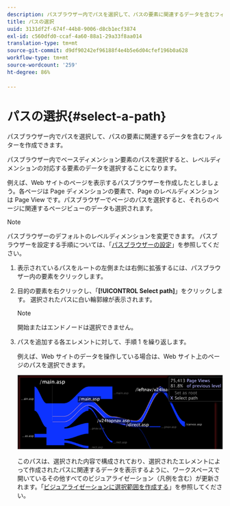 ```yaml
---
description: パスブラウザー内でパスを選択して、パスの要素に関連するデータを含むフィルターを作成できます。
title: パスの選択
uuid: 3131df2f-674f-44b8-9006-d8cb1ecf3874
exl-id: c560dfd0-ccaf-4a60-88a1-29a33f8aa014
translation-type: tm+mt
source-git-commit: d9df90242ef96188f4e4b5e6d04cfef196b0a628
workflow-type: tm+mt
source-wordcount: '259'
ht-degree: 86%

---
```


# パスの選択{#select-a-path}

パスブラウザー内でパスを選択して、パスの要素に関連するデータを含むフィルターを作成できます。

パスブラウザー内でベースディメンション要素のパスを選択すると、レベルディメンションの対応する要素のデータを選択することになります。

例えば、Web サイトのページを表示するパスブラウザーを作成したとしましょう。各ページは Page ディメンションの要素で、Page のレベルディメンションは Page View です。パスブラウザーでページのパスを選択すると、それらのページに関連するページビューのデータも選択されます。

>[!NOTE]
>
>パスブラウザーのデフォルトのレベルディメンションを変更できます。 パスブラウザーを設定する手順については、「[パスブラウザーの設定](../../../../home/c-get-started/c-intf-anlys-ftrs/t-config-path-brwsr.md#task-bbb3ddaa140a414f984b697c2b8202a3)」を参照してください。

1. 表示されているパスをルートの左側または右側に拡張するには、パスブラウザー内の要素をクリックします。
1. 目的の要素を右クリックし、「**[!UICONTROL Select path]**」をクリックします。 選択されたパスに白い輪郭線が表示されます。

   >[!NOTE]
   >
   >開始またはエンドノードは選択できません。

1. パスを追加する各エレメントに対して、手順 1 を繰り返します。

   例えば、Web サイトのデータを操作している場合は、Web サイト上のページのパスを選択できます。

   ![](assets/client-path.png)

   このパスは、選択された内容で構成されており、選択されたエレメントによって作成されたパスに関連するデータを表示するように、ワークスペースで開いているその他すべてのビジュアライゼーション（凡例を含む）が更新されます。「[ビジュアライゼーションに選択範囲を作成する](../../../../home/c-get-started/c-vis/c-sel-vis/c-sel-vis.md#concept-012870ec22c7476e9afbf3b8b2515746)」を参照してください。
